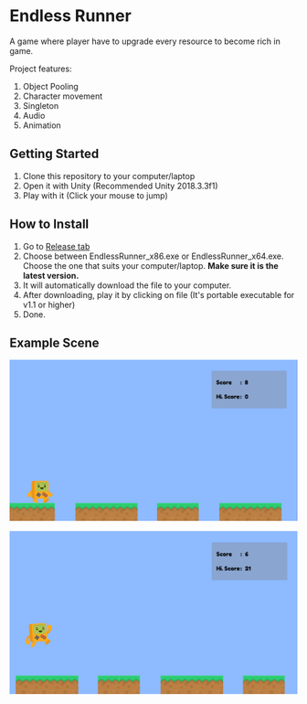 ﻿# Endless Runner

A game where player have to upgrade every resource to become rich in game. 

Project features:
1. Object Pooling
1. Character movement
1. Singleton
1. Audio
1. Animation

## Getting Started
1. Clone this repository to your computer/laptop
1. Open it with Unity (Recommended Unity 2018.3.3f1)
1. Play with it (Click your mouse to jump)

## How to Install
1. Go to [Release tab](https://github.com/alfianAH/endless-runner/releases)
1. Choose between EndlessRunner_x86.exe or EndlessRunner_x64.exe. Choose the one that suits your computer/laptop. **Make sure it is the latest version.**
1. It will automatically download the file to your computer.
1. After downloading, play it by clicking on file (It's portable executable for v1.1 or higher)
1. Done.

## Example Scene

![Example1](images/gameplay1.PNG)

![Example1](images/gameplay2.PNG)